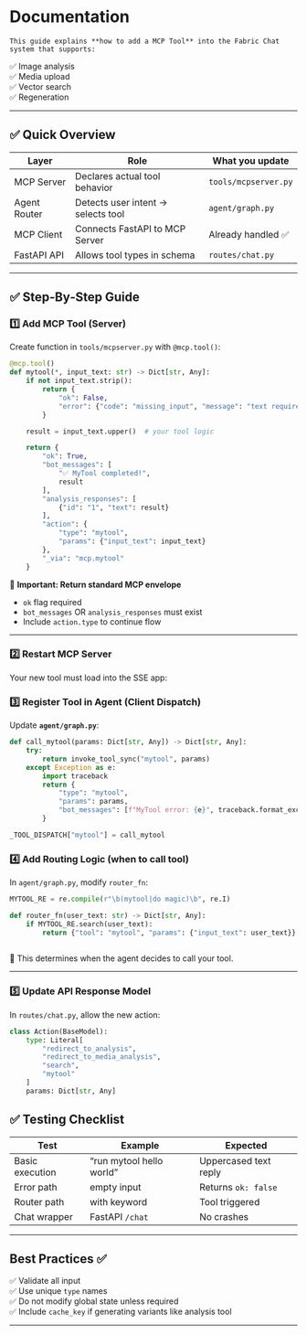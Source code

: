 # Documentation
```text
This guide explains **how to add a MCP Tool** into the Fabric Chat system that supports:
```
✅ Image analysis  
✅ Media upload  
✅ Vector search  
✅ Regeneration  

---

## ✅ Quick Overview

| Layer | Role | What you update |
|-------|------|----------------|
| MCP Server | Declares actual tool behavior | `tools/mcpserver.py` |
| Agent Router | Detects user intent → selects tool | `agent/graph.py` |
| MCP Client | Connects FastAPI to MCP Server | Already handled ✅ |
| FastAPI API | Allows tool types in schema | `routes/chat.py` |

---

## ✅ Step‑By‑Step Guide

### **1️⃣ Add MCP Tool (Server)**

Create function in `tools/mcpserver.py` with `@mcp.tool()`:

```python
@mcp.tool()
def mytool(*, input_text: str) -> Dict[str, Any]:
    if not input_text.strip():
        return {
            "ok": False,
            "error": {"code": "missing_input", "message": "text required"}
        }

    result = input_text.upper()  # your tool logic

    return {
        "ok": True,
        "bot_messages": [
            "✅ MyTool completed!",
            result
        ],
        "analysis_responses": [
            {"id": "1", "text": result}
        ],
        "action": {
            "type": "mytool",
            "params": {"input_text": input_text}
        },
        "_via": "mcp.mytool"
    }
```

📌 **Important: Return standard MCP envelope**
- `ok` flag required
- `bot_messages` OR `analysis_responses` must exist
- Include `action.type` to continue flow

---

### **2️⃣ Restart MCP Server**
Your new tool must load into the SSE app:


### **3️⃣ Register Tool in Agent (Client Dispatch)**

Update **`agent/graph.py`**:

```python
def call_mytool(params: Dict[str, Any]) -> Dict[str, Any]:
    try:
        return invoke_tool_sync("mytool", params)
    except Exception as e:
        import traceback
        return {
            "type": "mytool",
            "params": params,
            "bot_messages": [f"MyTool error: {e}", traceback.format_exc()],
        }

_TOOL_DISPATCH["mytool"] = call_mytool
```


### **4️⃣ Add Routing Logic (when to call tool)**

In `agent/graph.py`, modify `router_fn`:

```python
MYTOOL_RE = re.compile(r"\b(mytool|do magic)\b", re.I)

def router_fn(user_text: str) -> Dict[str, Any]:
    if MYTOOL_RE.search(user_text):
        return {"tool": "mytool", "params": {"input_text": user_text}}
    
```

🎯 This determines when the agent decides to call your tool.

---

### **5️⃣ Update API Response Model**

In `routes/chat.py`, allow the new action:

```python
class Action(BaseModel):
    type: Literal[
        "redirect_to_analysis",
        "redirect_to_media_analysis",
        "search",
        "mytool"  
    ]
    params: Dict[str, Any]
```

## ✅ Testing Checklist

| Test | Example | Expected |
|------|---------|---------|
| Basic execution | “run mytool hello world” | Uppercased text reply |
| Error path | empty input | Returns `ok: false` |
| Router path | with keyword | Tool triggered |
| Chat wrapper | FastAPI `/chat` | No crashes |

---

## Best Practices ✅

✅ Validate all input  
✅ Use unique `type` names  
✅ Do not modify global state unless required  
✅ Include `cache_key` if generating variants like analysis tool

---

